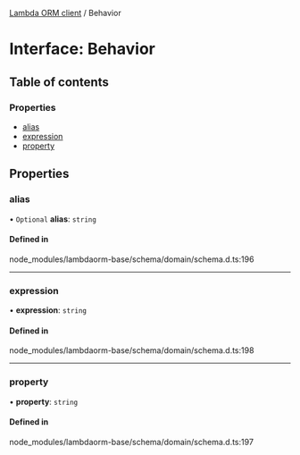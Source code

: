 [Lambda ORM client](../README.md) / Behavior

# Interface: Behavior

## Table of contents

### Properties

- [alias](Behavior.md#alias)
- [expression](Behavior.md#expression)
- [property](Behavior.md#property)

## Properties

### alias

• `Optional` **alias**: `string`

#### Defined in

node_modules/lambdaorm-base/schema/domain/schema.d.ts:196

___

### expression

• **expression**: `string`

#### Defined in

node_modules/lambdaorm-base/schema/domain/schema.d.ts:198

___

### property

• **property**: `string`

#### Defined in

node_modules/lambdaorm-base/schema/domain/schema.d.ts:197
